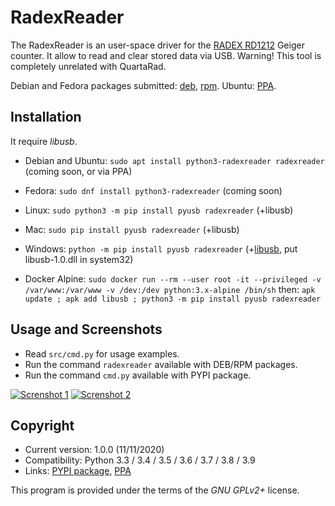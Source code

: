 # RadexReader

The RadexReader is an user-space driver for the [RADEX RD1212](https://quartarad.com/product-category/radiation-detector/) Geiger counter. It allow to read and clear stored data via USB. Warning! This tool is completely unrelated with QuartaRad.

Debian and Fedora packages submitted: [deb](https://bugs.debian.org/cgi-bin/bugreport.cgi?bug=974217), [rpm](https://bugzilla.redhat.com/show_bug.cgi?id=1896742). Ubuntu: [PPA](https://launchpad.net/~luigifab/+archive/ubuntu/packages).

## Installation

It require *libusb*.

* Debian and Ubuntu: `sudo apt install python3-radexreader radexreader` (coming soon, or via PPA)

* Fedora: `sudo dnf install python3-radexreader` (coming soon)

* Linux: `sudo python3 -m pip install pyusb radexreader` (+libusb)

* Mac: `sudo pip install pyusb radexreader` (+libusb)

* Windows: `python -m pip install pyusb radexreader` (+[libusb](https://libusb.info/), put libusb-1.0.dll in system32)

* Docker Alpine: `sudo docker run --rm --user root -it --privileged -v /var/www:/var/www -v /dev:/dev python:3.x-alpine /bin/sh` then: `apk update ; apk add libusb ; python3 -m pip install pyusb radexreader`

## Usage and Screenshots

* Read `src/cmd.py` for usage examples.
* Run the command `radexreader` available with DEB/RPM packages.
* Run the command `cmd.py` available with PYPI package.

[![Screnshot 1](images/thumbs/read.png?raw=true)](images/read.png?raw=true)
[![Screnshot 2](images/thumbs/compare.png?raw=true)](images/compare.png?raw=true)

## Copyright

- Current version: 1.0.0 (11/11/2020)
- Compatibility: Python 3.3 / 3.4 / 3.5 / 3.6 / 3.7 / 3.8 / 3.9
- Links: [PYPI package](https://pypi.org/project/radexreader/), [PPA](https://launchpad.net/~luigifab/+archive/ubuntu/packages)

This program is provided under the terms of the *GNU GPLv2+* license.
